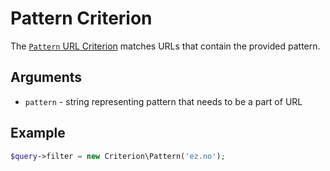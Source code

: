 # Pattern Criterion

The [`Pattern` URL Criterion](https://github.com/ezsystems/ezplatform-kernel/blob/v1.0.0/eZ/Publish/API/Repository/Values/URL/Query/Criterion/SectionId.php)
matches URLs that contain the provided pattern.

## Arguments

- `pattern` - string representing pattern that needs to be a part of URL

## Example

``` php
$query->filter = new Criterion\Pattern('ez.no');
```
